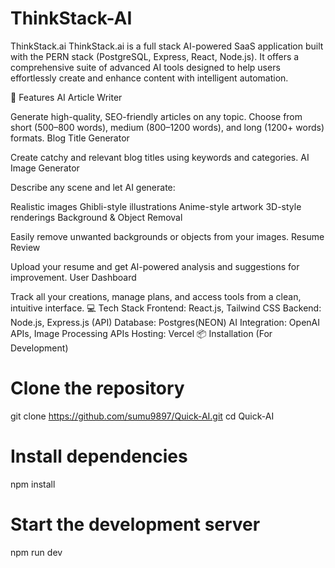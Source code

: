 # ThinkStack-AI
ThinkStack.ai ThinkStack.ai is a full stack AI-powered SaaS application built with the PERN stack (PostgreSQL, Express, React, Node.js). It offers a comprehensive suite of advanced AI tools designed to help users effortlessly create and enhance content with intelligent automation.

🚀 Features
AI Article Writer

Generate high-quality, SEO-friendly articles on any topic.
Choose from short (500–800 words), medium (800–1200 words), and long (1200+ words) formats.
Blog Title Generator

Create catchy and relevant blog titles using keywords and categories.
AI Image Generator

Describe any scene and let AI generate:

Realistic images
Ghibli-style illustrations
Anime-style artwork
3D-style renderings
Background & Object Removal

Easily remove unwanted backgrounds or objects from your images.
Resume Review

Upload your resume and get AI-powered analysis and suggestions for improvement.
User Dashboard

Track all your creations, manage plans, and access tools from a clean, intuitive interface.
💻 Tech Stack
Frontend: React.js, Tailwind CSS
Backend: Node.js, Express.js (API)
Database: Postgres(NEON)
AI Integration: OpenAI APIs, Image Processing APIs
Hosting: Vercel
📦 Installation (For Development)
# Clone the repository
git clone https://github.com/sumu9897/Quick-AI.git
cd Quick-AI

# Install dependencies
npm install

# Start the development server
npm run dev
